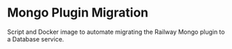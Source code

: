 # Mongo Plugin Migration

Script and Docker image to automate migrating the Railway Mongo plugin to a Database service.
